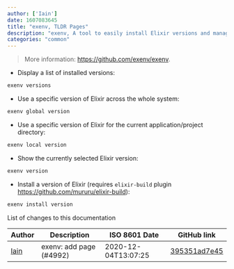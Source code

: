```yaml
---
author: ['Iain']
date: 1607083645
title: "exenv, TLDR Pages"
description: "exenv, A tool to easily install Elixir versions and manage application environments."
categories: "common"
---
```

> More information: <https://github.com/exenv/exenv>.

- Display a list of installed versions:

```bash
exenv versions
```

- Use a specific version of Elixir across the whole system:

```bash
exenv global version
```

- Use a specific version of Elixir for the current application/project directory:

```bash
exenv local version
```

- Show the currently selected Elixir version:

```bash
exenv version
```

- Install a version of Elixir (requires `elixir-build` plugin <https://github.com/mururu/elixir-build>):

```bash
exenv install version
```
List of changes to this documentation


Author | Description | ISO 8601 Date | GitHub link
------|-----|-----|-----
[Iain](mailto:irwalker@users.noreply.github.com) | exenv: add page (#4992) | 2020-12-04T13:07:25 | [395351ad7e45](https://github.com/tldr-pages/tldr/commit/395351ad7e455ddc1550f8f62503513c117db0bc)

